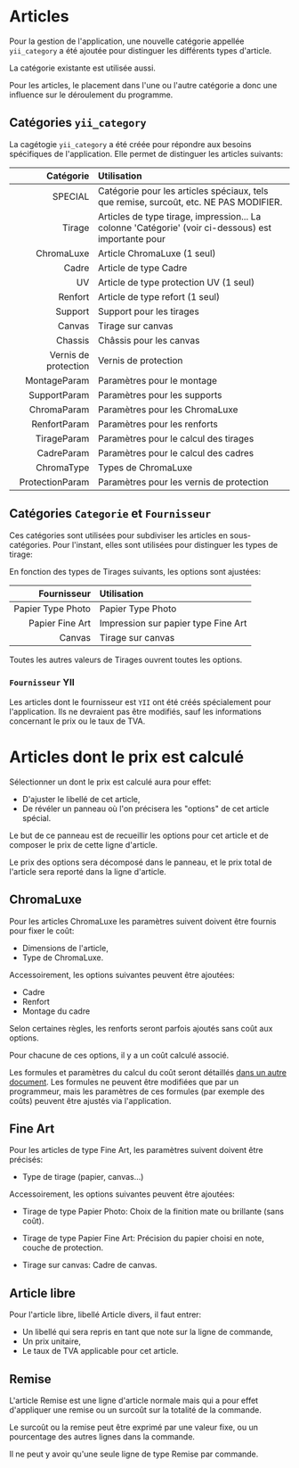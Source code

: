 # Articles

Pour la gestion de l'application, une nouvelle catégorie appellée `yii_category` a été ajoutée pour distinguer les différents types d'article.

La catégorie existante est utilisée aussi.

Pour les articles, le placement dans l'une ou l'autre catégorie a donc une influence sur le déroulement du programme.


## Catégories `yii_category`

La cagétogie `yii_category` a été créée pour répondre aux besoins spécifiques de l'application.
Elle permet de distinguer les articles suivants:

Catégorie | Utilisation 
---------:|:-------------
SPECIAL   | Catégorie pour les articles spéciaux, tels que remise,  surcoût, etc. NE PAS MODIFIER.
Tirage | Articles de type tirage, impression... La colonne 'Catégorie' (voir ci-dessous) est importante pour 
ChromaLuxe | Article ChromaLuxe (1 seul)
Cadre | Article de type Cadre
UV | Article de type protection UV (1 seul)
Renfort | Article de type refort (1 seul)
Support | Support pour les tirages
Canvas | Tirage sur canvas
Chassis | Châssis pour les canvas
Vernis de protection | Vernis de protection
MontageParam | Paramètres pour le montage
SupportParam | Paramètres pour les supports
ChromaParam | Paramètres pour les ChromaLuxe
RenfortParam | Paramètres pour les renforts
TirageParam | Paramètres pour le calcul des tirages
CadreParam | Paramètres pour le calcul des cadres
ChromaType | Types de ChromaLuxe
ProtectionParam | Paramètres pour les vernis de protection


## Catégories `Categorie` et  `Fournisseur`

Ces catégories sont utilisées pour subdiviser les articles en sous-catégories.
Pour l'instant, elles sont utilisées pour distinguer les types de tirage:

En fonction des types de Tirages suivants, les options sont ajustées:

Fournisseur | Utilisation
---------:|:-------------
Papier Type Photo | Papier Type Photo
Papier Fine Art | Impression sur papier type Fine Art
Canvas | Tirage sur canvas

Toutes les autres valeurs de Tirages ouvrent toutes les options.


### `Fournisseur` YII

Les articles dont le fournisseur est `YII` ont été créés spécialement pour l'application.
Ils ne devraient pas être modifiés, sauf les informations concernant le prix ou le taux de TVA.


# Articles dont le prix est calculé

Sélectionner un dont le prix est calculé aura pour effet:

* D'ajuster le libellé de cet article,
* De révéler un panneau où l'on précisera les "options" de cet article spécial.

Le but de ce panneau est de recueillir les options pour cet article et de composer le prix de cette ligne d'article.

Le prix des options sera décomposé dans le panneau, et le prix total de l'article sera reporté dans la ligne d'article.

## ChromaLuxe

Pour les articles ChromaLuxe les paramètres suivent doivent être fournis pour fixer le coût:

* Dimensions de l'article,
* Type de ChromaLuxe.

Accessoirement, les options suivantes peuvent être ajoutées:

* Cadre
* Renfort
* Montage du cadre

Selon certaines règles, les renforts seront parfois ajoutés sans coût aux options.

Pour chacune de ces options, il y a un coût calculé associé.

Les formules et paramètres du calcul du coût seront détaillés [dans un autre document](help?f=Calculs+des+coûts).
Les formules ne peuvent être modifiées que par un programmeur, mais les paramètres de ces formules
(par exemple des coûts) peuvent être ajustés via l'application.


## Fine Art

Pour les articles de type Fine Art, les paramètres suivent doivent être précisés:

* Type de tirage (papier, canvas…)

Accessoirement, les options suivantes peuvent être ajoutées:

* Tirage de type Papier Photo: Choix de la finition mate ou brillante (sans coût).

* Tirage de type Papier Fine Art: Précision du papier choisi en note, couche de protection.

* Tirage sur canvas: Cadre de canvas.



## Article libre

Pour l'article libre, libellé Article divers, il faut entrer:

* Un libellé qui sera repris en tant que note sur la ligne de commande,
* Un prix unitaire,
* Le taux de TVA applicable pour cet article.



## Remise

L'article Remise est une ligne d'article normale mais qui a pour effet d'appliquer une remise ou un surcoût sur la totalité de la commande.

Le surcoût ou la remise peut être exprimé par une valeur fixe, ou un pourcentage des autres lignes dans la commande.

Il ne peut y avoir qu'une seule ligne de type Remise par commande.
